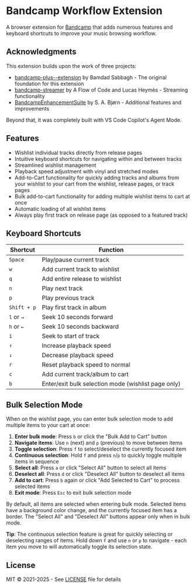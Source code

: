 # Bandcamp Workflow Extension

A browser extension for [Bandcamp](https://www.bandcamp.com/) that adds numerous features and keyboard shortcuts to improve your music browsing workflow.

## Acknowledgments

This extension builds upon the work of three projects:

- [bandcamp-plus--extension](https://github.com/bamdadfr/bandcamp-plus--extension) by Bamdad Sabbagh - The original foundation for this extension
- [bandcamp-streamer](https://github.com/AFlowOfCode/bandcamp-streamer) by A Flow of Code and Lucas Heymès - Streaming functionality
- [BandcampEnhancementSuite](https://github.com/sabjorn/BandcampEnhancementSuite) by S. A. Bjørn - Additional features and improvements

Beyond that, it was completely built with VS Code Copilot's Agent Mode.

## Features

- Wishlist individual tracks directly from release pages
- Intuitive keyboard shortcuts for navigating within and between tracks
- Streamlined wishlist management
- Playback speed adjustment with vinyl and stretched modes
- Add-to-Cart functionality for quickly adding tracks and albums from your wishlist to your cart from the wishlist, release pages, or track pages
- Bulk add-to-cart functionality for adding multiple wishlist items to cart at once
- Automatic loading of all wishlist items
- Always play first track on release page (as opposed to a featured track)

## Keyboard Shortcuts

| Shortcut | Function |
|----------|----------|
| `Space` | Play/pause current track |
| `w` | Add current track to wishlist |
| `q` | Add entire release to wishlist |
| `n` | Play next track |
| `p` | Play previous track |
| `Shift + p` | Play first track in album |
| `l` or `→` | Seek 10 seconds forward |
| `h` or `←` | Seek 10 seconds backward |
| `i` | Seek to start of track |
| `↑` | Increase playback speed |
| `↓` | Decrease playback speed |
| `r` | Reset playback speed to normal |
| `c` | Add current track/album to cart |
| `b` | Enter/exit bulk selection mode (wishlist page only) |

## Bulk Selection Mode

When on the wishlist page, you can enter bulk selection mode to add multiple items to your cart at once:

1. **Enter bulk mode**: Press `b` or click the "Bulk Add to Cart" button
2. **Navigate items**: Use `n` (next) and `p` (previous) to move between items
3. **Toggle selection**: Press `f` to select/deselect the currently focused item
4. **Continuous selection**: Hold `f` and press `n`/`p` to quickly toggle multiple items in sequence
5. **Select all**: Press `a` or click "Select All" button to select all items
6. **Deselect all**: Press `d` or click "Deselect All" button to deselect all items
7. **Add to cart**: Press `b` again or click "Add Selected to Cart" to process selected items
8. **Exit mode**: Press `Esc` to exit bulk selection mode

By default, all items are selected when entering bulk mode. Selected items have a background color change, and the currently focused item has a border. The "Select All" and "Deselect All" buttons appear only when in bulk mode.

**Tip**: The continuous selection feature is great for quickly selecting or deselecting ranges of items. Hold down `f` and use `n` or `p` to navigate - each item you move to will automatically toggle its selection state.

## License

MIT © 2021-2025 - See [LICENSE](LICENSE) file for details
